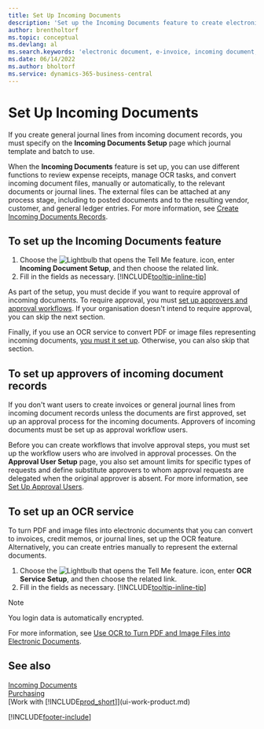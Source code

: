 ```yaml
---
title: Set Up Incoming Documents
description: 'Set up the Incoming Documents feature to create electronic documents, manage OCR tasks, import invoices, and convert image files.'
author: brentholtorf
ms.topic: conceptual
ms.devlang: al
ms.search.keywords: 'electronic document, e-invoice, incoming document, OCR, ecommerce, document exchange, import invoice'
ms.date: 06/14/2022
ms.author: bholtorf
ms.service: dynamics-365-business-central
---
```

# Set Up Incoming Documents

If you create general journal lines from incoming document records, you must specify on the **Incoming Documents Setup** page which journal template and batch to use.

When the **Incoming Documents** feature is set up, you can use different functions to review expense receipts, manage OCR tasks, and convert incoming document files, manually or automatically, to the relevant documents or journal lines. The external files can be attached at any process stage, including to posted documents and to the resulting vendor, customer, and general ledger entries. For more information, see [Create Incoming Documents Records](across-how-create-income-document-records.md).

## To set up the Incoming Documents feature

1. Choose the ![Lightbulb that opens the Tell Me feature.](media/ui-search/search_small.png "Tell me what you want to do") icon, enter **Incoming Document Setup**, and then choose the related link.
2. Fill in the fields as necessary. [!INCLUDE[tooltip-inline-tip](includes/tooltip-inline-tip_md.md)]

As part of the setup, you must decide if you want to require approval of incoming documents. To require approval, you must [set up approvers and approval workflows](#to-set-up-approvers-of-incoming-document-records). If your organisation doesn't intend to require approval, you can skip the next section.

Finally, if you use an OCR service to convert PDF or image files representing incoming documents, [you must it set up](#to-set-up-an-ocr-service). Otherwise, you can also skip that section.

## To set up approvers of incoming document records

If you don't want users to create invoices or general journal lines from incoming document records unless the documents are first approved, set up an approval process for the incoming documents. Approvers of incoming documents must be set up as approval workflow users.

Before you can create workflows that involve approval steps, you must set up the workflow users who are involved in approval processes. On the **Approval User Setup** page, you also set amount limits for specific types of requests and define substitute approvers to whom approval requests are delegated when the original approver is absent. For more information, see [Set Up Approval Users](across-how-to-set-up-approval-users.md).

## To set up an OCR service

To turn PDF and image files into electronic documents that you can convert to invoices, credit memos, or journal lines, set up the OCR feature. Alternatively, you can create entries manually to represent the external documents.

1. Choose the ![Lightbulb that opens the Tell Me feature.](media/ui-search/search_small.png "Tell me what you want to do") icon, enter **OCR Service Setup**, and then choose the related link.
2. Fill in the fields as necessary. [!INCLUDE[tooltip-inline-tip](includes/tooltip-inline-tip_md.md)]

> [!NOTE]  
> You login data is automatically encrypted.

For more information, see [Use OCR to Turn PDF and Image Files into Electronic Documents](across-how-use-ocr-pdf-images-files.md).  

## See also 

[Incoming Documents](across-income-documents.md)  
[Purchasing](purchasing-manage-purchasing.md)  
[Work with [!INCLUDE[prod_short](includes/prod_short.md)]](ui-work-product.md)


[!INCLUDE[footer-include](includes/footer-banner.md)]
